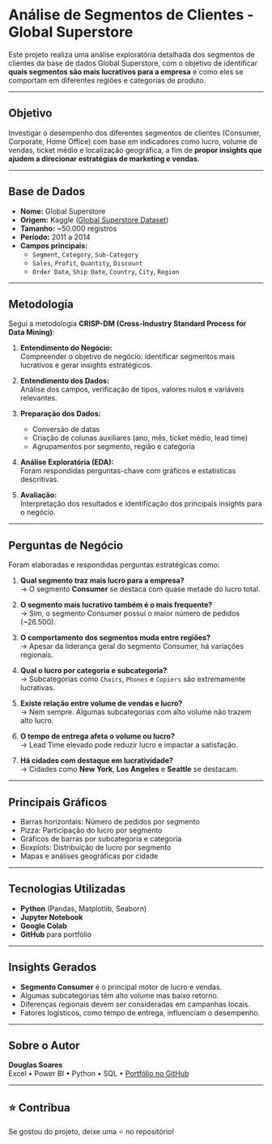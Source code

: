 # Análise de Segmentos de Clientes - Global Superstore

Este projeto realiza uma análise exploratória detalhada dos segmentos de clientes da base de dados Global Superstore, com o objetivo de identificar **quais segmentos são mais lucrativos para a empresa** e como eles se comportam em diferentes regiões e categorias de produto.

---

## Objetivo

Investigar o desempenho dos diferentes segmentos de clientes (Consumer, Corporate, Home Office) com base em indicadores como lucro, volume de vendas, ticket médio e localização geográfica, a fim de **propor insights que ajudem a direcionar estratégias de marketing e vendas**.

---

## Base de Dados

- **Nome:** Global Superstore
- **Origem:** Kaggle ([Global Superstore Dataset](https://www.kaggle.com/datasets))
- **Tamanho:** ~50.000 registros
- **Período:** 2011 a 2014
- **Campos principais:**
  - `Segment`, `Category`, `Sub-Category`
  - `Sales`, `Profit`, `Quantity`, `Discount`
  - `Order Date`, `Ship Date`, `Country`, `City`, `Region`

---

## Metodologia

Segui a metodologia **CRISP-DM (Cross-Industry Standard Process for Data Mining)**:

1. **Entendimento do Negócio:**  
   Compreender o objetivo de negócio: identificar segmentos mais lucrativos e gerar insights estratégicos.

2. **Entendimento dos Dados:**  
   Análise dos campos, verificação de tipos, valores nulos e variáveis relevantes.

3. **Preparação dos Dados:**  
   - Conversão de datas
   - Criação de colunas auxiliares (ano, mês, ticket médio, lead time)
   - Agrupamentos por segmento, região e categoria

4. **Análise Exploratória (EDA):**  
   Foram respondidas perguntas-chave com gráficos e estatísticas descritivas.

5. **Avaliação:**  
   Interpretação dos resultados e identificação dos principais insights para o negócio.

---

## Perguntas de Negócio

Foram elaboradas e respondidas perguntas estratégicas como:

1. **Qual segmento traz mais lucro para a empresa?**  
   → O segmento **Consumer** se destaca com quase metade do lucro total.

2. **O segmento mais lucrativo também é o mais frequente?**  
   → Sim, o segmento Consumer possui o maior número de pedidos (~26.500).

3. **O comportamento dos segmentos muda entre regiões?**  
   → Apesar da liderança geral do segmento Consumer, há variações regionais.

4. **Qual o lucro por categoria e subcategoria?**  
   → Subcategorias como `Chairs`, `Phones` e `Copiers` são extremamente lucrativas.

5. **Existe relação entre volume de vendas e lucro?**  
   → Nem sempre. Algumas subcategorias com alto volume não trazem alto lucro.

6. **O tempo de entrega afeta o volume ou lucro?**  
   → Lead Time elevado pode reduzir lucro e impactar a satisfação.

7. **Há cidades com destaque em lucratividade?**  
   → Cidades como **New York**, **Los Angeles** e **Seattle** se destacam.

---

## Principais Gráficos

- Barras horizontais: Número de pedidos por segmento
- Pizza: Participação do lucro por segmento
- Gráficos de barras por subcategoria e categoria
- Boxplots: Distribuição de lucro por segmento
- Mapas e análises geográficas por cidade

---

## Tecnologias Utilizadas

- **Python** (Pandas, Matplotlib, Seaborn)
- **Jupyter Notebook**
- **Google Colab**
- **GitHub** para portfólio

---

## Insights Gerados

- **Segmento Consumer** é o principal motor de lucro e vendas.
- Algumas subcategorias têm alto volume mas baixo retorno.
- Diferenças regionais devem ser consideradas em campanhas locais.
- Fatores logísticos, como tempo de entrega, influenciam o desempenho.

---

## Sobre o Autor

**Douglas Soares**  
Excel • Power BI • Python • SQL •
[Portfólio no GitHub](https://github.com/DouglasSoares13)

---

## ⭐ Contribua

Se gostou do projeto, deixe uma ⭐ no repositório!



